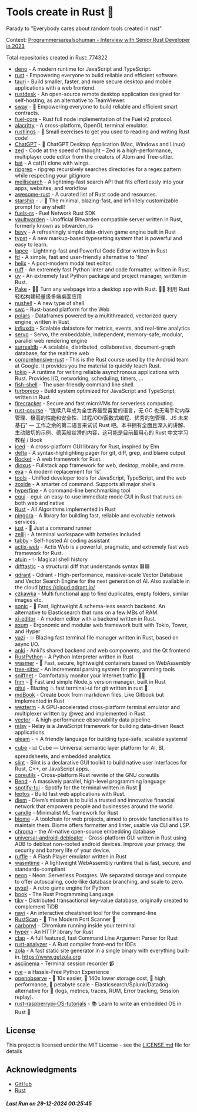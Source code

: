 # Tools create in Rust :crab: 

Parady to "Everybody cares about random tools created in rust".

Context: [Programmersarealsohuman - Interview with Senior Rust Developer in 2023](https://www.youtube.com/watch?v=TGfQu0bQTKc&ab_channel=Programmersarealsohuman) 

Total repositories created in Rust: 774322

- [deno](https://github.com/denoland/deno) - A modern runtime for JavaScript and TypeScript.
- [rust](https://github.com/rust-lang/rust) - Empowering everyone to build reliable and efficient software.
- [tauri](https://github.com/tauri-apps/tauri) - Build smaller, faster, and more secure desktop and mobile applications with a web frontend.
- [rustdesk](https://github.com/rustdesk/rustdesk) - An open-source remote desktop application designed for self-hosting, as an alternative to TeamViewer.
- [sway](https://github.com/FuelLabs/sway) - 🌴 Empowering everyone to build reliable and efficient smart contracts.
- [fuel-core](https://github.com/FuelLabs/fuel-core) - Rust full node implementation of the Fuel v2 protocol.
- [alacritty](https://github.com/alacritty/alacritty) - A cross-platform, OpenGL terminal emulator.
- [rustlings](https://github.com/rust-lang/rustlings) - :crab: Small exercises to get you used to reading and writing Rust code!
- [ChatGPT](https://github.com/lencx/ChatGPT) - 🔮 ChatGPT Desktop Application (Mac, Windows and Linux)
- [zed](https://github.com/zed-industries/zed) - Code at the speed of thought – Zed is a high-performance, multiplayer code editor from the creators of Atom and Tree-sitter.
- [bat](https://github.com/sharkdp/bat) - A cat(1) clone with wings.
- [ripgrep](https://github.com/BurntSushi/ripgrep) - ripgrep recursively searches directories for a regex pattern while respecting your gitignore
- [meilisearch](https://github.com/meilisearch/meilisearch) - A lightning-fast search API that fits effortlessly into your apps, websites, and workflow
- [awesome-rust](https://github.com/rust-unofficial/awesome-rust) - A curated list of Rust code and resources.
- [starship](https://github.com/starship/starship) - ☄🌌️  The minimal, blazing-fast, and infinitely customizable prompt for any shell!
- [fuels-rs](https://github.com/FuelLabs/fuels-rs) - Fuel Network Rust SDK
- [vaultwarden](https://github.com/dani-garcia/vaultwarden) - Unofficial Bitwarden compatible server written in Rust, formerly known as bitwarden_rs
- [bevy](https://github.com/bevyengine/bevy) - A refreshingly simple data-driven game engine built in Rust
- [typst](https://github.com/typst/typst) - A new markup-based typesetting system that is powerful and easy to learn.
- [lapce](https://github.com/lapce/lapce) - Lightning-fast and Powerful Code Editor written in Rust
- [fd](https://github.com/sharkdp/fd) - A simple, fast and user-friendly alternative to 'find'
- [helix](https://github.com/helix-editor/helix) - A post-modern modal text editor.
- [ruff](https://github.com/astral-sh/ruff) - An extremely fast Python linter and code formatter, written in Rust.
- [uv](https://github.com/astral-sh/uv) - An extremely fast Python package and project manager, written in Rust.
- [Pake](https://github.com/tw93/Pake) - 🤱🏻 Turn any webpage into a desktop app with Rust.  🤱🏻 利用 Rust 轻松构建轻量级多端桌面应用
- [nushell](https://github.com/nushell/nushell) - A new type of shell
- [swc](https://github.com/swc-project/swc) - Rust-based platform for the Web
- [polars](https://github.com/pola-rs/polars) - Dataframes powered by a multithreaded, vectorized query engine, written in Rust
- [influxdb](https://github.com/influxdata/influxdb) - Scalable datastore for metrics, events, and real-time analytics
- [servo](https://github.com/servo/servo) - Servo, the embeddable, independent, memory-safe, modular, parallel web rendering engine
- [surrealdb](https://github.com/surrealdb/surrealdb) - A scalable, distributed, collaborative, document-graph database, for the realtime web
- [comprehensive-rust](https://github.com/google/comprehensive-rust) - This is the Rust course used by the Android team at Google. It provides you the material to quickly teach Rust.
- [tokio](https://github.com/tokio-rs/tokio) - A runtime for writing reliable asynchronous applications with Rust. Provides I/O, networking, scheduling, timers, ...
- [fish-shell](https://github.com/fish-shell/fish-shell) - The user-friendly command line shell.
- [turborepo](https://github.com/vercel/turborepo) - Build system optimized for JavaScript and TypeScript, written in Rust
- [firecracker](https://github.com/firecracker-microvm/firecracker) - Secure and fast microVMs for serverless computing.
- [rust-course](https://github.com/sunface/rust-course) - “连续八年成为全世界最受喜爱的语言，无 GC 也无需手动内存管理、极高的性能和安全性、过程/OO/函数式编程、优秀的包管理、JS 未来基石" — 工作之余的第二语言来试试 Rust 吧。本书拥有全面且深入的讲解、生动贴切的示例、德芙般丝滑的内容，这可能是目前最用心的 Rust 中文学习教程 / Book 
- [iced](https://github.com/iced-rs/iced) - A cross-platform GUI library for Rust, inspired by Elm
- [delta](https://github.com/dandavison/delta) - A syntax-highlighting pager for git, diff, grep, and blame output
- [Rocket](https://github.com/rwf2/Rocket) - A web framework for Rust.
- [dioxus](https://github.com/DioxusLabs/dioxus) - Fullstack app framework for web, desktop, mobile, and more.
- [exa](https://github.com/ogham/exa) - A modern replacement for ‘ls’.
- [tools](https://github.com/rome/tools) - Unified developer tools for JavaScript, TypeScript, and the web
- [zoxide](https://github.com/ajeetdsouza/zoxide) - A smarter cd command. Supports all major shells.
- [hyperfine](https://github.com/sharkdp/hyperfine) - A command-line benchmarking tool
- [egui](https://github.com/emilk/egui) - egui: an easy-to-use immediate mode GUI in Rust that runs on both web and native
- [Rust](https://github.com/TheAlgorithms/Rust) -  All Algorithms implemented in Rust 
- [pingora](https://github.com/cloudflare/pingora) - A library for building fast, reliable and evolvable network services.
- [just](https://github.com/casey/just) - 🤖 Just a command runner
- [zellij](https://github.com/zellij-org/zellij) - A terminal workspace with batteries included
- [tabby](https://github.com/TabbyML/tabby) - Self-hosted AI coding assistant
- [actix-web](https://github.com/actix/actix-web) - Actix Web is a powerful, pragmatic, and extremely fast web framework for Rust.
- [atuin](https://github.com/atuinsh/atuin) - ✨ Magical shell history
- [difftastic](https://github.com/Wilfred/difftastic) - a structural diff that understands syntax 🟥🟩
- [qdrant](https://github.com/qdrant/qdrant) - Qdrant - High-performance, massive-scale Vector Database and Vector Search Engine for the next generation of AI. Also available in the cloud https://cloud.qdrant.io/
- [czkawka](https://github.com/qarmin/czkawka) - Multi functional app to find duplicates, empty folders, similar images etc.
- [sonic](https://github.com/valeriansaliou/sonic) - 🦔 Fast, lightweight & schema-less search backend. An alternative to Elasticsearch that runs on a few MBs of RAM.
- [xi-editor](https://github.com/xi-editor/xi-editor) - A modern editor with a backend written in Rust.
- [axum](https://github.com/tokio-rs/axum) - Ergonomic and modular web framework built with Tokio, Tower, and Hyper
- [yazi](https://github.com/sxyazi/yazi) - 💥 Blazing fast terminal file manager written in Rust, based on async I/O.
- [anki](https://github.com/ankitects/anki) - Anki's shared backend and web components, and the Qt frontend
- [RustPython](https://github.com/RustPython/RustPython) - A Python Interpreter written in Rust
- [wasmer](https://github.com/wasmerio/wasmer) - 🚀 Fast, secure, lightweight containers based on WebAssembly
- [tree-sitter](https://github.com/tree-sitter/tree-sitter) - An incremental parsing system for programming tools
- [sniffnet](https://github.com/GyulyVGC/sniffnet) - Comfortably monitor your Internet traffic 🕵️‍♂️
- [fnm](https://github.com/Schniz/fnm) - 🚀 Fast and simple Node.js version manager, built in Rust
- [gitui](https://github.com/extrawurst/gitui) - Blazing 💥 fast terminal-ui for git written in rust 🦀
- [mdBook](https://github.com/rust-lang/mdBook) - Create book from markdown files. Like Gitbook but implemented in Rust
- [wezterm](https://github.com/wez/wezterm) - A GPU-accelerated cross-platform terminal emulator and multiplexer written by @wez and implemented in Rust
- [vector](https://github.com/vectordotdev/vector) - A high-performance observability data pipeline.
- [relay](https://github.com/facebook/relay) - Relay is a JavaScript framework for building data-driven React applications.
- [gleam](https://github.com/gleam-lang/gleam) - ⭐️ A friendly language for building type-safe, scalable systems!
- [cube](https://github.com/cube-js/cube) - 📊  Cube — Universal semantic layer platform for AI, BI, spreadsheets, and embedded analytics
- [slint](https://github.com/slint-ui/slint) - Slint is a declarative GUI toolkit to build native user interfaces for Rust, C++, or JavaScript apps.
- [coreutils](https://github.com/uutils/coreutils) - Cross-platform Rust rewrite of the GNU coreutils
- [Bend](https://github.com/HigherOrderCO/Bend) - A massively parallel, high-level programming language
- [spotify-tui](https://github.com/Rigellute/spotify-tui) - Spotify for the terminal written in Rust 🚀
- [leptos](https://github.com/leptos-rs/leptos) - Build fast web applications with Rust.
- [diem](https://github.com/diem/diem) - Diem’s mission is to build a trusted and innovative financial network that empowers people and businesses around the world.
- [candle](https://github.com/huggingface/candle) - Minimalist ML framework for Rust
- [biome](https://github.com/biomejs/biome) - A toolchain for web projects, aimed to provide functionalities to maintain them. Biome offers formatter and linter, usable via CLI and LSP.
- [chroma](https://github.com/chroma-core/chroma) - the AI-native open-source embedding database
- [universal-android-debloater](https://github.com/0x192/universal-android-debloater) - Cross-platform GUI written in Rust using ADB to debloat non-rooted android devices. Improve your privacy, the security and battery life of your device.
- [ruffle](https://github.com/ruffle-rs/ruffle) - A Flash Player emulator written in Rust
- [wasmtime](https://github.com/bytecodealliance/wasmtime) - A lightweight WebAssembly runtime that is fast, secure, and standards-compliant
- [neon](https://github.com/neondatabase/neon) - Neon: Serverless Postgres. We separated storage and compute to offer autoscaling, code-like database branching, and scale to zero.
- [pyxel](https://github.com/kitao/pyxel) - A retro game engine for Python
- [book](https://github.com/rust-lang/book) - The Rust Programming Language
- [tikv](https://github.com/tikv/tikv) - Distributed transactional key-value database, originally created to complement TiDB
- [navi](https://github.com/denisidoro/navi) - An interactive cheatsheet tool for the command-line
- [RustScan](https://github.com/RustScan/RustScan) - 🤖 The Modern Port Scanner 🤖
- [carbonyl](https://github.com/fathyb/carbonyl) - Chromium running inside your terminal
- [hyper](https://github.com/hyperium/hyper) - An HTTP library for Rust
- [clap](https://github.com/clap-rs/clap) - A full featured, fast Command Line Argument Parser for Rust
- [rust-analyzer](https://github.com/rust-lang/rust-analyzer) - A Rust compiler front-end for IDEs
- [zola](https://github.com/getzola/zola) - A fast static site generator in a single binary with everything built-in. https://www.getzola.org
- [asciinema](https://github.com/asciinema/asciinema) - Terminal session recorder 📹
- [rye](https://github.com/astral-sh/rye) - a Hassle-Free Python Experience
- [openobserve](https://github.com/openobserve/openobserve) - 🚀 10x easier, 🚀 140x lower storage cost, 🚀 high performance,  🚀 petabyte scale - Elasticsearch/Splunk/Datadog alternative for 🚀 (logs, metrics, traces, RUM, Error tracking, Session replay).
- [rust-raspberrypi-OS-tutorials](https://github.com/rust-embedded/rust-raspberrypi-OS-tutorials) - :books: Learn to write an embedded OS in Rust :crab:


## License

This project is licensed under the MIT License - see the [LICENSE.md](LICENSE.md) file for details

## Acknowledgments

- [GitHub](https://github.com)
- [Rust](https://www.rust-lang.org)


##### _Last Run on 29-12-2024 00:25:45_